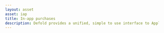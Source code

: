 ```yaml
---
layout: asset
asset: iap
title: In-app purchases
description: Defold provides a unified, simple to use interface to Apple’s iOS Appstore 'in-app purchases' and Google Play’s or Amazon’s 'in-app billing' on Android devices. Facebook Canvas 'game payments' are supported for Facebook Canvas.
---
```

